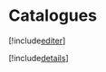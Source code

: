 # Catalogues

[!include[editer](catalogues.editer.autogen.md)]

[!include[details](catalogues.details.autogen.md)]






























































































